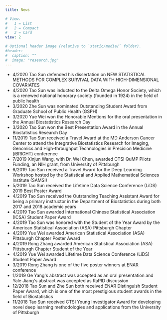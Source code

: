 ```yaml
---
title: News

# View.
#   1 = List
#   2 = Compact
#   3 = Card
view: 2

# Optional header image (relative to `static/media/` folder).
#header:
#  caption: ""
#  image: "research.jpg"
---
```

-	4/2020 Tao Sun defended his dissertation on NEW STATISTICAL METHODS FOR COMPLEX SURVIVAL DATA WITH HIGH-DIMENSIONAL COVARIATES
-	4/2020 Tao Sun was inducted to the Delta Omega Honor Society, which is a renewed national honorary society (founded in 1924) in the field of public health
-	3/2020 Zhe Sun was nominated Outstanding Student Award from Graduate School of Public Health (GSPH)
-	3/2020 Yue Wei won the Honorable Mentions for the oral presentation in the Annual Biostatistics Research Day
-	3/2020 Tao Sun won the Best Presentation Award in the Annual Biostatistics Research Day
-	11/2019 Tao Sun received a Travel Award at the MD Anderson Cancer Center to attend the Integrative Biostatistics Research for Imaging, Genomics and High-throughput Technologies in Precision Medicine (iBRIGHT) conference
-	7/2019 Xinjun Wang, with Dr. Wei Chen, awarded CTSI QuMP Pilots Funding, an NIH grant, from University of Pittsburgh
-	6/2019 Tao Sun received a Travel Award for the Deep Learning Workshop hosted by the Statistical and Applied Mathematical Sciences Institute (SAMSI)
-	5/2019 Tao Sun received the Lifetime Data Science Conference (LiDS) 2019 Best Poster Award
-	4/2019 Tao Sun received the Outstanding Teaching Assistant Award for being a primary instructor in the Department of Biostatistics during both 2017 and 2018 academic years
-	4/2019 Tao Sun awarded International Chinese Statistical Association (ICSA) Student Paper Award
-	4/2019 Tao Sun was honored with the Student of the Year Award by the American Statistical Association (ASA) Pittsburgh Chapter 
-	4/2019 Yue Wei awarded American Statistical Association (ASA) Pittsburgh Chapter Poster Award
-	4/2019 Rong Zhang awarded American Statistical Association (ASA) Pittsburgh Chapter Student of the Year
-	4/2019 Yue Wei awarded Lifetime Data Science Conference (LiDS) Student Paper Award
-	3/2019 Rong Zhang is one of the five poster winners at ENAR conference
-	1/2019 Ge Yang's abstract was accepted as an oral presentation and Yale Jiang's abstract was accepted as RaPID discussion
-	12/2018 Tao Sun and Zhe Sun both received ENAR Distinguish Student Paper Award, which is one of the most prestigious student awards in the field of Biostatistics
-	11/2018 Tao Sun received CTSI Young Investigator Award for developing novel deep learning methodologies and applications from the University of Pittsburgh
